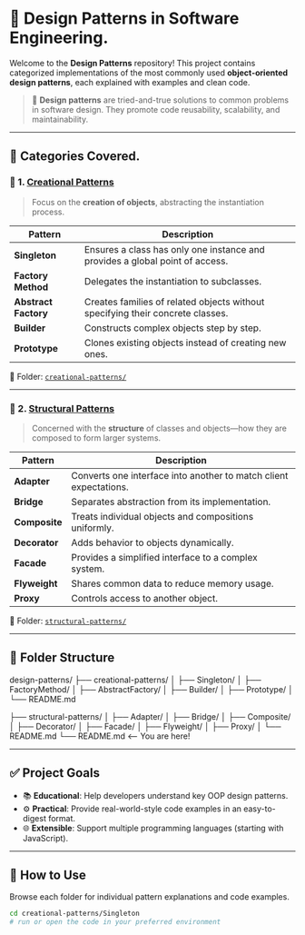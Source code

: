 # 🎯 Design Patterns in Software Engineering.

Welcome to the **Design Patterns** repository! This project contains categorized implementations of the most commonly used **object-oriented design patterns**, each explained with examples and clean code.

> 🧠 **Design patterns** are tried-and-true solutions to common problems in software design. They promote code reusability, scalability, and maintainability.

----------------------

## 🧱 Categories Covered.

### 🔨 1. [Creational Patterns](./creational-patterns/)
> Focus on the **creation of objects**, abstracting the instantiation process.

| Pattern            | Description |
|--------------------|-------------|
| **Singleton**       | Ensures a class has only one instance and provides a global point of access. |
| **Factory Method**  | Delegates the instantiation to subclasses. |
| **Abstract Factory**| Creates families of related objects without specifying their concrete classes. |
| **Builder**         | Constructs complex objects step by step. |
| **Prototype**       | Clones existing objects instead of creating new ones. |

📁 Folder: [`creational-patterns/`](./creational-patterns/)

------------------------

### 🧱 2. [Structural Patterns](./structural-patterns/)
> Concerned with the **structure** of classes and objects—how they are composed to form larger systems.

| Pattern         | Description |
|-----------------|-------------|
| **Adapter**      | Converts one interface into another to match client expectations. |
| **Bridge**       | Separates abstraction from its implementation. |
| **Composite**    | Treats individual objects and compositions uniformly. |
| **Decorator**    | Adds behavior to objects dynamically. |
| **Facade**       | Provides a simplified interface to a complex system. |
| **Flyweight**    | Shares common data to reduce memory usage. |
| **Proxy**        | Controls access to another object. |

📁 Folder: [`structural-patterns/`](./structural-patterns/)

------------------------

## 📁 Folder Structure

design-patterns/
├── creational-patterns/
│ ├── Singleton/
│ ├── FactoryMethod/
│ ├── AbstractFactory/
│ ├── Builder/
│ ├── Prototype/
│ └── README.md

├── structural-patterns/
│ ├── Adapter/
│ ├── Bridge/
│ ├── Composite/
│ ├── Decorator/
│ ├── Facade/
│ ├── Flyweight/
│ ├── Proxy/
│ └── README.md
└── README.md <-- You are here!

---

## ✅ Project Goals

- 📚 **Educational**: Help developers understand key OOP design patterns.
- ⚙️ **Practical**: Provide real-world-style code examples in an easy-to-digest format.
- 🌐 **Extensible**: Support multiple programming languages (starting with JavaScript).

---

## 📌 How to Use

Browse each folder for individual pattern explanations and code examples.

```bash
cd creational-patterns/Singleton
# run or open the code in your preferred environment

